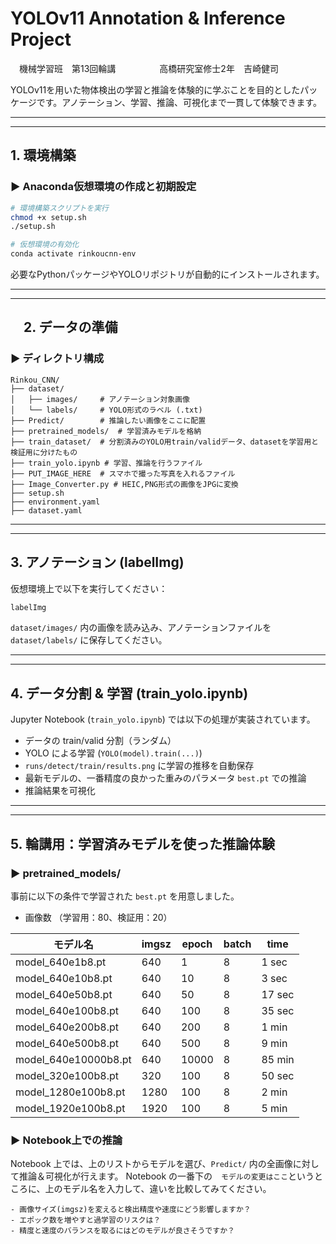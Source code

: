 # YOLOv11 Annotation & Inference Project

　機械学習班　第13回輪講　　　　　高橋研究室修士2年　吉崎健司

YOLOv11を用いた物体検出の学習と推論を体験的に学ぶことを目的としたパッケージです。アノテーション、学習、推論、可視化まで一貫して体験できます。

---------------------------------------------------------------------------------
---------------------------------------------------------------------------------

##  1. 環境構築

### ▶ Anaconda仮想環境の作成と初期設定

```bash
# 環境構築スクリプトを実行
chmod +x setup.sh
./setup.sh

# 仮想環境の有効化
conda activate rinkoucnn-env
```

必要なPythonパッケージやYOLOリポジトリが自動的にインストールされます。

---------------------------------------------------------------------------------
---------------------------------------------------------------------------------

## 　2. データの準備

### ▶ ディレクトリ構成

```
Rinkou_CNN/
├── dataset/
│   ├── images/     # アノテーション対象画像
│   └── labels/     # YOLO形式のラベル (.txt)
├── Predict/        # 推論したい画像をここに配置
├── pretrained_models/  # 学習済みモデルを格納
├── train_dataset/  # 分割済みのYOLO用train/validデータ、datasetを学習用と検証用に分けたもの
├── train_yolo.ipynb # 学習、推論を行うファイル
├── PUT_IMAGE_HERE  # スマホで撮った写真を入れるファイル
├── Image_Converter.py # HEIC,PNG形式の画像をJPGに変換
├── setup.sh
├── environment.yaml
├── dataset.yaml
```

---------------------------------------------------------------------------------
---------------------------------------------------------------------------------

##  3. アノテーション (labelImg)

仮想環境上で以下を実行してください：

```bash
labelImg
```

`dataset/images/` 内の画像を読み込み、アノテーションファイルを `dataset/labels/` に保存してください。

---------------------------------------------------------------------------------
---------------------------------------------------------------------------------

##  4. データ分割 & 学習 (train_yolo.ipynb)

Jupyter Notebook (`train_yolo.ipynb`) では以下の処理が実装されています。

- データの train/valid 分割（ランダム）
- YOLO による学習 (`YOLO(model).train(...)`)
- `runs/detect/train/results.png` に学習の推移を自動保存
- 最新モデルの、一番精度の良かった重みのパラメータ `best.pt` での推論
- 推論結果を可視化

---------------------------------------------------------------------------------
---------------------------------------------------------------------------------

##  5. 輪講用：学習済みモデルを使った推論体験

### ▶ pretrained_models/
事前に以下の条件で学習された `best.pt` を用意しました。

- 画像数 （学習用：80、検証用：20）

| モデル名             | imgsz | epoch | batch | time |
|---------------------|--------|--------|--------|--------|
| model_640e1b8.pt    | 640    | 1      | 8      |  1 sec  |
| model_640e10b8.pt   | 640    | 10     | 8      |  3 sec  |
| model_640e50b8.pt   | 640    | 50     | 8      |  17 sec |
| model_640e100b8.pt  | 640    | 100    | 8      |  35 sec |
| model_640e200b8.pt  | 640    | 200    | 8      |  1 min  |
| model_640e500b8.pt  | 640    | 500    | 8      |  9 min  |
| model_640e10000b8.pt| 640    | 10000  | 8      |  85 min |
| model_320e100b8.pt  | 320    | 100    | 8      |  50 sec |
| model_1280e100b8.pt | 1280   | 100    | 8      |  2 min  |
| model_1920e100b8.pt | 1920   | 100    | 8      |  5 min  |

### ▶ Notebook上での推論

Notebook 上では、上のリストからモデルを選び、`Predict/` 内の全画像に対して推論＆可視化が行えます。
Notebook の一番下の　`モデルの変更はここ`というところに、上のモデル名を入力して、違いを比較してみてください。

	- 画像サイズ(imgsz)を変えると検出精度や速度にどう影響しますか？
	- エポック数を増やすと過学習のリスクは？
	- 精度と速度のバランスを取るにはどのモデルが良さそうですか？



